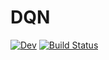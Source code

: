 # DQN

[![Dev](https://img.shields.io/badge/docs-dev-blue.svg)](https://SvenDuve.github.io/DQN.jl/dev/)
[![Build Status](https://github.com/SvenDuve/DQN.jl/actions/workflows/CI.yml/badge.svg?branch=main)](https://github.com/SvenDuve/DQN.jl/actions/workflows/CI.yml?query=branch%3Amain)
